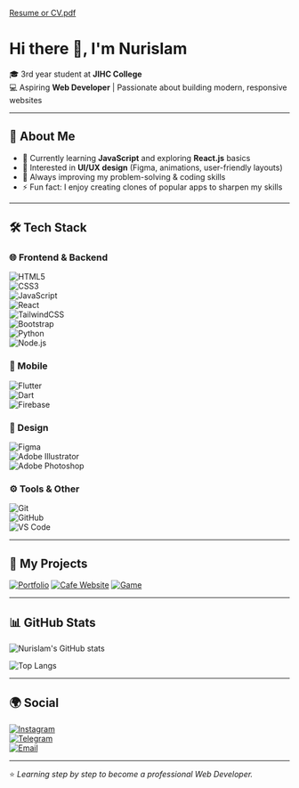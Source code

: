 [Resume or CV.pdf](https://github.com/user-attachments/files/22133348/Resume.or.CV.pdf)
# Hi there 👋, I'm Nurislam  

🎓 3rd year student at **JIHC College**  
💻 Aspiring **Web Developer** | Passionate about building modern, responsive websites  

---

## 🚀 About Me
- 🌱 Currently learning **JavaScript** and exploring **React.js** basics  
- 🎨 Interested in **UI/UX design** (Figma, animations, user-friendly layouts)  
- 📖 Always improving my problem-solving & coding skills  
- ⚡ Fun fact: I enjoy creating clones of popular apps to sharpen my skills  

---


## 🛠 Tech Stack  

### 🌐 Frontend & Backend
![HTML5](https://img.shields.io/badge/HTML5-E34F26?style=for-the-badge&logo=html5&logoColor=white)  
![CSS3](https://img.shields.io/badge/CSS3-1572B6?style=for-the-badge&logo=css3&logoColor=white)  
![JavaScript](https://img.shields.io/badge/JavaScript-F7DF1E?style=for-the-badge&logo=javascript&logoColor=black)  
![React](https://img.shields.io/badge/React-20232A?style=for-the-badge&logo=react&logoColor=61DAFB)  
![TailwindCSS](https://img.shields.io/badge/Tailwind_CSS-38B2AC?style=for-the-badge&logo=tailwind-css&logoColor=white)  
![Bootstrap](https://img.shields.io/badge/Bootstrap-563D7C?style=for-the-badge&logo=bootstrap&logoColor=white)  
![Python](https://img.shields.io/badge/Python-3776AB?style=for-the-badge&logo=python&logoColor=white)  
![Node.js](https://img.shields.io/badge/Node.js-43853D?style=for-the-badge&logo=node.js&logoColor=white)  

### 📱 Mobile
![Flutter](https://img.shields.io/badge/Flutter-02569B?style=for-the-badge&logo=flutter&logoColor=white)  
![Dart](https://img.shields.io/badge/Dart-0175C2?style=for-the-badge&logo=dart&logoColor=white)  
![Firebase](https://img.shields.io/badge/Firebase-FFCA28?style=for-the-badge&logo=firebase&logoColor=black)  

### 🎨 Design
![Figma](https://img.shields.io/badge/Figma-F24E1E?style=for-the-badge&logo=figma&logoColor=white)  
![Adobe Illustrator](https://img.shields.io/badge/Adobe%20Illustrator-FF9A00?style=for-the-badge&logo=adobeillustrator&logoColor=white)  
![Adobe Photoshop](https://img.shields.io/badge/Adobe%20Photoshop-31A8FF?style=for-the-badge&logo=adobephotoshop&logoColor=white)  

### ⚙️ Tools & Other
![Git](https://img.shields.io/badge/Git-F05032?style=for-the-badge&logo=git&logoColor=white)  
![GitHub](https://img.shields.io/badge/GitHub-181717?style=for-the-badge&logo=github&logoColor=white)  
![VS Code](https://img.shields.io/badge/VS%20Code-0078d7?style=for-the-badge&logo=visual-studio-code&logoColor=white)  

---
## 📂 My Projects  

[![Portfolio](https://img.shields.io/badge/🌐%20Portfolio-000?style=for-the-badge)](https://nur1slam20.github.io/Portfolio/) 
[![Cafe Website](https://img.shields.io/badge/☕%20Cafe%20Website-6A5ACD?style=for-the-badge)](https://nur1slam20.github.io/Money_project/) 
[![Game](https://img.shields.io/badge/🎮%20JS%20Mini%20Game-2E8B57?style=for-the-badge)](https://nur1slam20.github.io/JSMiniGame/)  


---

## 📊 GitHub Stats
![Nurislam's GitHub stats](https://github-readme-stats.vercel.app/api?username=nur1slam20&show_icons=true&theme=radical&include_all_commits=true&count_private=true)

![Top Langs](https://github-readme-stats.vercel.app/api/top-langs/?username=nur1slam20&layout=compact&theme=radical)

---

## 🌍 Social  

[![Instagram](https://img.shields.io/badge/Instagram-E4405F?style=for-the-badge&logo=instagram&logoColor=white)](https://instagram.com/j.nur1slam)  
[![Telegram](https://img.shields.io/badge/Telegram-2CA5E0?style=for-the-badge&logo=telegram&logoColor=white)](https://t.me/LenS017)  
[![Email](https://img.shields.io/badge/Email-D14836?style=for-the-badge&logo=gmail&logoColor=white)](mailto:nurislam.zhetpisbay@jihc.edu.kz)  

---




⭐️ *Learning step by step to become a professional Web Developer.*




